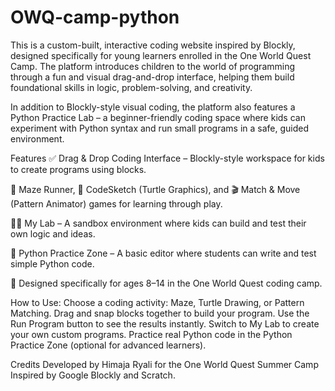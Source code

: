 # OWQ-camp-python
This is a custom-built, interactive coding website inspired by Blockly, designed specifically for young learners enrolled in the One World Quest Camp. The platform introduces children to the world of programming through a fun and visual drag-and-drop interface, helping them build foundational skills in logic, problem-solving, and creativity.

In addition to Blockly-style visual coding, the platform also features a Python Practice Lab – a beginner-friendly coding space where kids can experiment with Python syntax and run small programs in a safe, guided environment.

Features
✅ Drag & Drop Coding Interface – Blockly-style workspace for kids to create programs using blocks.

🧠 Maze Runner, 🐢 CodeSketch (Turtle Graphics), and 🎬 Match & Move (Pattern Animator) games for learning through play.

👨‍💻 My Lab – A sandbox environment where kids can build and test their own logic and ideas.

🐍 Python Practice Zone – A basic editor where students can write and test simple Python code.

🧒 Designed specifically for ages 8–14 in the One World Quest coding camp.

How to Use:
Choose a coding activity: Maze, Turtle Drawing, or Pattern Matching.
Drag and snap blocks together to build your program.
Use the Run Program button to see the results instantly.
Switch to My Lab to create your own custom programs.
Practice real Python code in the Python Practice Zone (optional for advanced learners).

Credits
Developed by Himaja Ryali for the One World Quest Summer Camp
Inspired by Google Blockly and Scratch.

